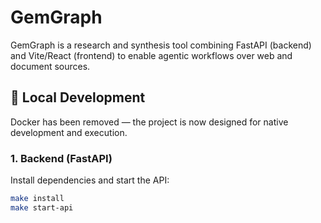 # GemGraph

GemGraph is a research and synthesis tool combining FastAPI (backend) and Vite/React (frontend) to enable agentic workflows over web and document sources.

## 🔧 Local Development

Docker has been removed — the project is now designed for native development and execution.

### 1. Backend (FastAPI)

Install dependencies and start the API:

```bash
make install
make start-api